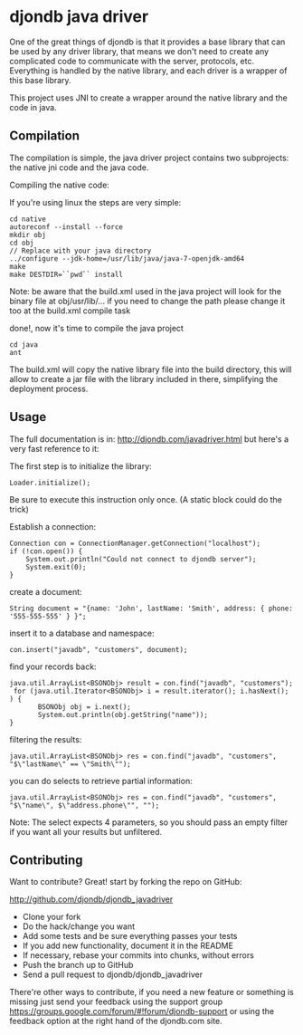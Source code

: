 djondb java driver
=============

One of the great things of djondb is that it provides a base library that
can be used by any driver library, that means we don't need to create any
complicated code to communicate with the server, protocols, etc. Everything
is handled by the native library, and each driver is a wrapper of this base
library.

This project uses JNI to create a wrapper around the native library and the
code in java.

Compilation
-----------

The compilation is simple, the java driver project contains two subprojects:
the native jni code and the java code.

Compiling the native code:

If you're using linux the steps are very simple:

    cd native
    autoreconf --install --force
    mkdir obj
    cd obj
    // Replace with your java directory
    ../configure --jdk-home=/usr/lib/java/java-7-openjdk-amd64 
    make
    make DESTDIR=``pwd`` install
    
Note: be aware that the build.xml used in the java project will look for the binary file at obj/usr/lib/... 
if you need to change the path please change it too at the build.xml compile task

done!, now it's time to compile the java project

    cd java
    ant

The build.xml will copy the native library file into the build directory, this will allow to create a jar
file with the library included in there, simplifying the deployment process.
    
Usage
-----

The full documentation is in: http://djondb.com/javadriver.html but here's a very fast reference to it:

The first step is to initialize the library:

    Loader.initialize();

Be sure to execute this instruction only once. (A static block could do the trick)

Establish a connection:

    Connection con = ConnectionManager.getConnection("localhost");
    if (!con.open()) {
        System.out.println("Could not connect to djondb server");
        System.exit(0);
    }

create a document:

    String document = "{name: 'John', lastName: 'Smith', address: { phone: '555-555-555' } }";

insert it to a database and namespace:

    con.insert("javadb", "customers", document);

find your records back:

    java.util.ArrayList<BSONObj> result = con.find("javadb", "customers");
	 for (java.util.Iterator<BSONObj> i = result.iterator(); i.hasNext(); ) {
           BSONObj obj = i.next();
           System.out.println(obj.getString("name"));
    }

filtering the results:

    java.util.ArrayList<BSONObj> res = con.find("javadb", "customers", "$\"lastName\" == \"Smith\"");

you can do selects to retrieve partial information:

    java.util.ArrayList<BSONObj> res = con.find("javadb", "customers", "$\"name\", $\"address.phone\"", "");

Note: The select expects 4 parameters, so you should pass an empty filter if you want
all your results but unfiltered.

Contributing
------------

Want to contribute? Great! start by forking the repo on GitHub:

http://github.com/djondb/djondb_javadriver

* Clone your fork
* Do the hack/change you want
* Add some tests and be sure everything passes your tests
* If you add new functionality, document it in the README
* If necessary, rebase your commits into chunks, without errors
* Push the branch up to GitHub
* Send a pull request to djondb/djondb_javadriver 

There're other ways to contribute, if you need a new feature or something is missing just send your feedback
using the support group https://groups.google.com/forum/#!forum/djondb-support or using the feedback option
at the right hand of the djondb.com site.

